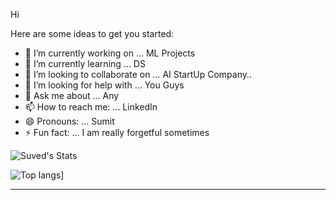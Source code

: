 
Hi

Here are some ideas to get you started:

 - 🔭 I’m currently working on ... ML Projects
 - 🌱 I’m currently learning ... DS
 - 👯 I’m looking to collaborate on ... AI StartUp Company..
 - 🤔 I’m looking for help with ... You Guys
 - 💬 Ask me about ... Any
 - 📫 How to reach me: ... LinkedIn
 - 😄 Pronouns: ... Sumit
 - ⚡ Fun fact: ...  I am really forgetful sometimes
 

![Suved's Stats](https://github-readme-stats.vercel.app/api?username=Suved-144&show_icons=true&theme=gruvbox)

![Top langs](https://github-readme-stats.vercel.app/api/top-langs/?username=Suved-144&layout=compact)]


















<hr>
